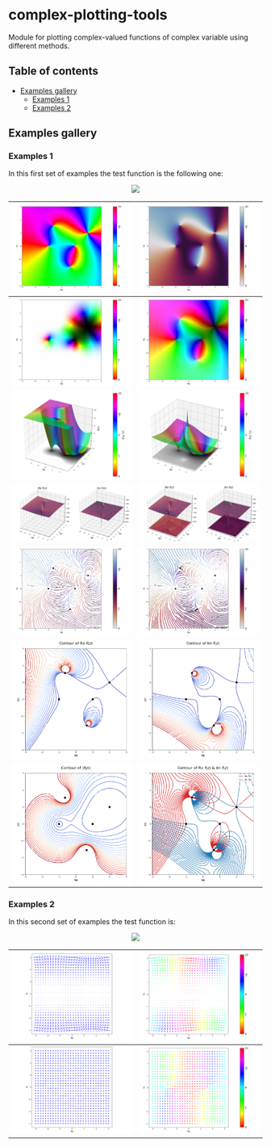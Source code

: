 # complex-plotting-tools
Module for plotting complex-valued functions of complex variable using different methods.

## Table of contents

- [Examples gallery](#Examples-gallery)
  - [Examples 1](#Examples-1)
  - [Examples 2](#Examples-2)

## Examples gallery

### Examples 1 


In this first set of examples the test function is the following one:
<p align="center">
<img src="https://render.githubusercontent.com/render/math?math=f(z)%20%3D%20%5Cfrac%7B(z%5E2-1)(z-2-i)%5E2%7D%7Bz%5E2%2B2%2B2i%7D">
</p>

![](cplotting-images/domain_coloring.png) |  ![](cplotting-images/domain_coloring_cmap.png)
| ------------- | ------------- |
![](cplotting-images/domain_coloring_illum.png)  |  ![](cplotting-images/domain_coloring_illum_logbrightness.png)
![](cplotting-images/plot3D_logmodeFalse.png)  |  ![](cplotting-images/plot3D.png)
![](cplotting-images/re_im.png)  |  ![](cplotting-images/re_im_contour.png)
![](cplotting-images/streamplot.png)  |  ![](cplotting-images/streamplot_modulus_lines.png)
![](cplotting-images/real_contour.png)  |  ![](cplotting-images/imag_contour.png)
![](cplotting-images/mod_contour.png)  |  ![](cplotting-images/both_contour.png)

### Examples 2 

In this second set of examples the test function is:
<p align="center">
<img src="https://render.githubusercontent.com/render/math?math=f(z)%20%3D%20%5Ccos%20z">
</p>

![](cplotting-images/vector_cos.png)  |  ![](cplotting-images/vector_cmap_cos.png)
| ------------- | ------------- |
![](cplotting-images/vector_normalized_cos.png)  |  ![](cplotting-images/vector_cmap_normalized_cos.png)

